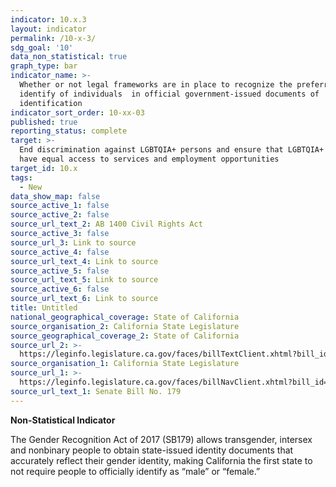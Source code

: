 ```yaml
---
indicator: 10.x.3
layout: indicator
permalink: /10-x-3/
sdg_goal: '10'
data_non_statistical: true
graph_type: bar
indicator_name: >-
  Whether or not legal frameworks are in place to recognize the preferred gender
  identify of individuals  in official government-issued documents of
  identification
indicator_sort_order: 10-xx-03
published: true
reporting_status: complete
target: >-
  End discrimination against LGBTQIA+ persons and ensure that LGBTQIA+ persons
  have equal access to services and employment opportunities
target_id: 10.x
tags:
  - New
data_show_map: false
source_active_1: false
source_active_2: false
source_url_text_2: AB 1400 Civil Rights Act
source_active_3: false
source_url_3: Link to source
source_active_4: false
source_url_text_4: Link to source
source_active_5: false
source_url_text_5: Link to source
source_active_6: false
source_url_text_6: Link to source
title: Untitled
national_geographical_coverage: State of California
source_organisation_2: California State Legislature
source_geographical_coverage_2: State of California
source_url_2: >-
  https://leginfo.legislature.ca.gov/faces/billTextClient.xhtml?bill_id=200520060AB1400
source_organisation_1: California State Legislature
source_url_1: >-
  https://leginfo.legislature.ca.gov/faces/billNavClient.xhtml?bill_id=201720180SB179
source_url_text_1: Senate Bill No. 179
---
```

**Non-Statistical Indicator**

The Gender Recognition Act of 2017 (SB179) allows transgender, intersex and nonbinary people to obtain state-issued identity documents that accurately reflect their gender identity, making California the first state to not require people to officially identify as “male” or “female.” 
